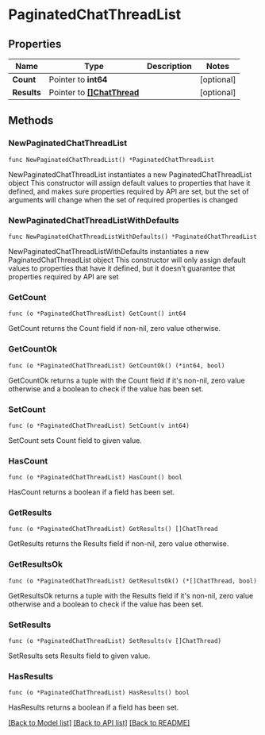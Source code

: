 # PaginatedChatThreadList

## Properties

Name | Type | Description | Notes
------------ | ------------- | ------------- | -------------
**Count** | Pointer to **int64** |  | [optional] 
**Results** | Pointer to [**[]ChatThread**](ChatThread.md) |  | [optional] 

## Methods

### NewPaginatedChatThreadList

`func NewPaginatedChatThreadList() *PaginatedChatThreadList`

NewPaginatedChatThreadList instantiates a new PaginatedChatThreadList object
This constructor will assign default values to properties that have it defined,
and makes sure properties required by API are set, but the set of arguments
will change when the set of required properties is changed

### NewPaginatedChatThreadListWithDefaults

`func NewPaginatedChatThreadListWithDefaults() *PaginatedChatThreadList`

NewPaginatedChatThreadListWithDefaults instantiates a new PaginatedChatThreadList object
This constructor will only assign default values to properties that have it defined,
but it doesn't guarantee that properties required by API are set

### GetCount

`func (o *PaginatedChatThreadList) GetCount() int64`

GetCount returns the Count field if non-nil, zero value otherwise.

### GetCountOk

`func (o *PaginatedChatThreadList) GetCountOk() (*int64, bool)`

GetCountOk returns a tuple with the Count field if it's non-nil, zero value otherwise
and a boolean to check if the value has been set.

### SetCount

`func (o *PaginatedChatThreadList) SetCount(v int64)`

SetCount sets Count field to given value.

### HasCount

`func (o *PaginatedChatThreadList) HasCount() bool`

HasCount returns a boolean if a field has been set.

### GetResults

`func (o *PaginatedChatThreadList) GetResults() []ChatThread`

GetResults returns the Results field if non-nil, zero value otherwise.

### GetResultsOk

`func (o *PaginatedChatThreadList) GetResultsOk() (*[]ChatThread, bool)`

GetResultsOk returns a tuple with the Results field if it's non-nil, zero value otherwise
and a boolean to check if the value has been set.

### SetResults

`func (o *PaginatedChatThreadList) SetResults(v []ChatThread)`

SetResults sets Results field to given value.

### HasResults

`func (o *PaginatedChatThreadList) HasResults() bool`

HasResults returns a boolean if a field has been set.


[[Back to Model list]](../README.md#documentation-for-models) [[Back to API list]](../README.md#documentation-for-api-endpoints) [[Back to README]](../README.md)


